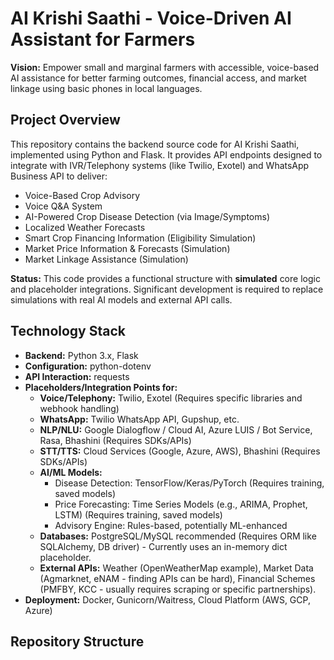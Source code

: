 # AI Krishi Saathi - Voice-Driven AI Assistant for Farmers

**Vision:** Empower small and marginal farmers with accessible, voice-based AI assistance for better farming outcomes, financial access, and market linkage using basic phones in local languages.

## Project Overview

This repository contains the backend source code for AI Krishi Saathi, implemented using Python and Flask. It provides API endpoints designed to integrate with IVR/Telephony systems (like Twilio, Exotel) and WhatsApp Business API to deliver:

*   Voice-Based Crop Advisory
*   Voice Q&A System
*   AI-Powered Crop Disease Detection (via Image/Symptoms)
*   Localized Weather Forecasts
*   Smart Crop Financing Information (Eligibility Simulation)
*   Market Price Information & Forecasts (Simulation)
*   Market Linkage Assistance (Simulation)

**Status:** This code provides a functional structure with **simulated** core logic and placeholder integrations. Significant development is required to replace simulations with real AI models and external API calls.

## Technology Stack

*   **Backend:** Python 3.x, Flask
*   **Configuration:** python-dotenv
*   **API Interaction:** requests
*   **Placeholders/Integration Points for:**
    *   **Voice/Telephony:** Twilio, Exotel (Requires specific libraries and webhook handling)
    *   **WhatsApp:** Twilio WhatsApp API, Gupshup, etc.
    *   **NLP/NLU:** Google Dialogflow / Cloud AI, Azure LUIS / Bot Service, Rasa, Bhashini (Requires SDKs/APIs)
    *   **STT/TTS:** Cloud Services (Google, Azure, AWS), Bhashini (Requires SDKs/APIs)
    *   **AI/ML Models:**
        *   Disease Detection: TensorFlow/Keras/PyTorch (Requires training, saved models)
        *   Price Forecasting: Time Series Models (e.g., ARIMA, Prophet, LSTM) (Requires training, saved models)
        *   Advisory Engine: Rules-based, potentially ML-enhanced
    *   **Databases:** PostgreSQL/MySQL recommended (Requires ORM like SQLAlchemy, DB driver) - Currently uses an in-memory dict placeholder.
    *   **External APIs:** Weather (OpenWeatherMap example), Market Data (Agmarknet, eNAM - finding APIs can be hard), Financial Schemes (PMFBY, KCC - usually requires scraping or specific partnerships).
*   **Deployment:** Docker, Gunicorn/Waitress, Cloud Platform (AWS, GCP, Azure)

## Repository Structure